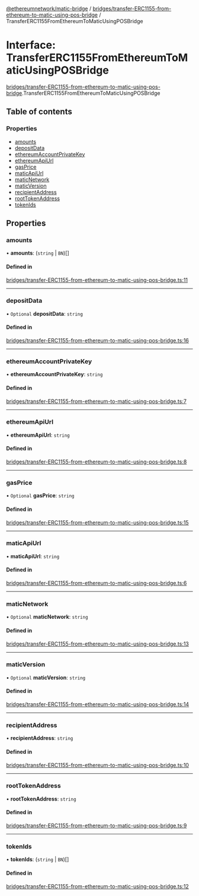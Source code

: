 [@ethereumnetwork/matic-bridge](../README.md) / [bridges/transfer-ERC1155-from-ethereum-to-matic-using-pos-bridge](../modules/bridges_transfer_ERC1155_from_ethereum_to_matic_using_pos_bridge.md) / TransferERC1155FromEthereumToMaticUsingPOSBridge

# Interface: TransferERC1155FromEthereumToMaticUsingPOSBridge

[bridges/transfer-ERC1155-from-ethereum-to-matic-using-pos-bridge](../modules/bridges_transfer_ERC1155_from_ethereum_to_matic_using_pos_bridge.md).TransferERC1155FromEthereumToMaticUsingPOSBridge

## Table of contents

### Properties

- [amounts](bridges_transfer_ERC1155_from_ethereum_to_matic_using_pos_bridge.TransferERC1155FromEthereumToMaticUsingPOSBridge.md#amounts)
- [depositData](bridges_transfer_ERC1155_from_ethereum_to_matic_using_pos_bridge.TransferERC1155FromEthereumToMaticUsingPOSBridge.md#depositdata)
- [ethereumAccountPrivateKey](bridges_transfer_ERC1155_from_ethereum_to_matic_using_pos_bridge.TransferERC1155FromEthereumToMaticUsingPOSBridge.md#ethereumaccountprivatekey)
- [ethereumApiUrl](bridges_transfer_ERC1155_from_ethereum_to_matic_using_pos_bridge.TransferERC1155FromEthereumToMaticUsingPOSBridge.md#ethereumapiurl)
- [gasPrice](bridges_transfer_ERC1155_from_ethereum_to_matic_using_pos_bridge.TransferERC1155FromEthereumToMaticUsingPOSBridge.md#gasprice)
- [maticApiUrl](bridges_transfer_ERC1155_from_ethereum_to_matic_using_pos_bridge.TransferERC1155FromEthereumToMaticUsingPOSBridge.md#maticapiurl)
- [maticNetwork](bridges_transfer_ERC1155_from_ethereum_to_matic_using_pos_bridge.TransferERC1155FromEthereumToMaticUsingPOSBridge.md#maticnetwork)
- [maticVersion](bridges_transfer_ERC1155_from_ethereum_to_matic_using_pos_bridge.TransferERC1155FromEthereumToMaticUsingPOSBridge.md#maticversion)
- [recipientAddress](bridges_transfer_ERC1155_from_ethereum_to_matic_using_pos_bridge.TransferERC1155FromEthereumToMaticUsingPOSBridge.md#recipientaddress)
- [rootTokenAddress](bridges_transfer_ERC1155_from_ethereum_to_matic_using_pos_bridge.TransferERC1155FromEthereumToMaticUsingPOSBridge.md#roottokenaddress)
- [tokenIds](bridges_transfer_ERC1155_from_ethereum_to_matic_using_pos_bridge.TransferERC1155FromEthereumToMaticUsingPOSBridge.md#tokenids)

## Properties

### amounts

• **amounts**: (`string` \| `BN`)[]

#### Defined in

[bridges/transfer-ERC1155-from-ethereum-to-matic-using-pos-bridge.ts:11](https://github.com/KedziaPawel/matic-bridge/blob/ca4dc8c/src/bridges/transfer-ERC1155-from-ethereum-to-matic-using-pos-bridge.ts#L11)

___

### depositData

• `Optional` **depositData**: `string`

#### Defined in

[bridges/transfer-ERC1155-from-ethereum-to-matic-using-pos-bridge.ts:16](https://github.com/KedziaPawel/matic-bridge/blob/ca4dc8c/src/bridges/transfer-ERC1155-from-ethereum-to-matic-using-pos-bridge.ts#L16)

___

### ethereumAccountPrivateKey

• **ethereumAccountPrivateKey**: `string`

#### Defined in

[bridges/transfer-ERC1155-from-ethereum-to-matic-using-pos-bridge.ts:7](https://github.com/KedziaPawel/matic-bridge/blob/ca4dc8c/src/bridges/transfer-ERC1155-from-ethereum-to-matic-using-pos-bridge.ts#L7)

___

### ethereumApiUrl

• **ethereumApiUrl**: `string`

#### Defined in

[bridges/transfer-ERC1155-from-ethereum-to-matic-using-pos-bridge.ts:8](https://github.com/KedziaPawel/matic-bridge/blob/ca4dc8c/src/bridges/transfer-ERC1155-from-ethereum-to-matic-using-pos-bridge.ts#L8)

___

### gasPrice

• `Optional` **gasPrice**: `string`

#### Defined in

[bridges/transfer-ERC1155-from-ethereum-to-matic-using-pos-bridge.ts:15](https://github.com/KedziaPawel/matic-bridge/blob/ca4dc8c/src/bridges/transfer-ERC1155-from-ethereum-to-matic-using-pos-bridge.ts#L15)

___

### maticApiUrl

• **maticApiUrl**: `string`

#### Defined in

[bridges/transfer-ERC1155-from-ethereum-to-matic-using-pos-bridge.ts:6](https://github.com/KedziaPawel/matic-bridge/blob/ca4dc8c/src/bridges/transfer-ERC1155-from-ethereum-to-matic-using-pos-bridge.ts#L6)

___

### maticNetwork

• `Optional` **maticNetwork**: `string`

#### Defined in

[bridges/transfer-ERC1155-from-ethereum-to-matic-using-pos-bridge.ts:13](https://github.com/KedziaPawel/matic-bridge/blob/ca4dc8c/src/bridges/transfer-ERC1155-from-ethereum-to-matic-using-pos-bridge.ts#L13)

___

### maticVersion

• `Optional` **maticVersion**: `string`

#### Defined in

[bridges/transfer-ERC1155-from-ethereum-to-matic-using-pos-bridge.ts:14](https://github.com/KedziaPawel/matic-bridge/blob/ca4dc8c/src/bridges/transfer-ERC1155-from-ethereum-to-matic-using-pos-bridge.ts#L14)

___

### recipientAddress

• **recipientAddress**: `string`

#### Defined in

[bridges/transfer-ERC1155-from-ethereum-to-matic-using-pos-bridge.ts:10](https://github.com/KedziaPawel/matic-bridge/blob/ca4dc8c/src/bridges/transfer-ERC1155-from-ethereum-to-matic-using-pos-bridge.ts#L10)

___

### rootTokenAddress

• **rootTokenAddress**: `string`

#### Defined in

[bridges/transfer-ERC1155-from-ethereum-to-matic-using-pos-bridge.ts:9](https://github.com/KedziaPawel/matic-bridge/blob/ca4dc8c/src/bridges/transfer-ERC1155-from-ethereum-to-matic-using-pos-bridge.ts#L9)

___

### tokenIds

• **tokenIds**: (`string` \| `BN`)[]

#### Defined in

[bridges/transfer-ERC1155-from-ethereum-to-matic-using-pos-bridge.ts:12](https://github.com/KedziaPawel/matic-bridge/blob/ca4dc8c/src/bridges/transfer-ERC1155-from-ethereum-to-matic-using-pos-bridge.ts#L12)
